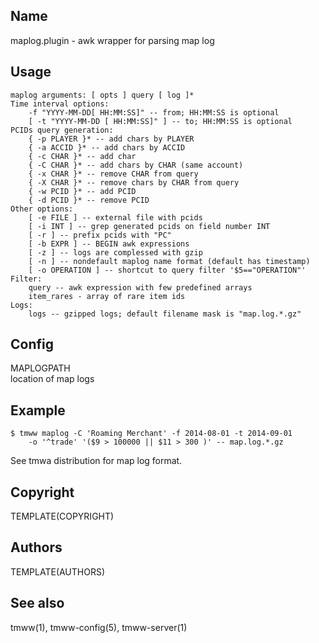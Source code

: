 Name
----
maplog.plugin - awk wrapper for parsing map log

Usage
-----

    maplog arguments: [ opts ] query [ log ]*
    Time interval options:
        -f "YYYY-MM-DD[ HH:MM:SS]" -- from; HH:MM:SS is optional
        [ -t "YYYY-MM-DD [ HH:MM:SS]" ] -- to; HH:MM:SS is optional
    PCIDs query generation:
        { -p PLAYER }* -- add chars by PLAYER
        { -a ACCID }* -- add chars by ACCID
        { -c CHAR }* -- add char
        { -C CHAR }* -- add chars by CHAR (same account)
        { -x CHAR }* -- remove CHAR from query
        { -X CHAR }* -- remove chars by CHAR from query
        { -w PCID }* -- add PCID
        { -d PCID }* -- remove PCID
    Other options:
        [ -e FILE ] -- external file with pcids
        [ -i INT ] -- grep generated pcids on field number INT
        [ -r ] -- prefix pcids with "PC"
        [ -b EXPR ] -- BEGIN awk expressions
        [ -z ] -- logs are complessed with gzip
        [ -n ] -- nondefault maplog name format (default has timestamp)
        [ -o OPERATION ] -- shortcut to query filter '$5=="OPERATION"'
    Filter:
        query -- awk expression with few predefined arrays
        item_rares - array of rare item ids
    Logs:
        logs -- gzipped logs; default filename mask is "map.log.*.gz"

Config
------

MAPLOGPATH  
    location of map logs

Example
-------

    $ tmww maplog -C 'Roaming Merchant' -f 2014-08-01 -t 2014-09-01
        -o '^trade' '($9 > 100000 || $11 > 300 )' -- map.log.*.gz

See tmwa distribution for map log format.

Copyright
---------
TEMPLATE(COPYRIGHT)

Authors
-------
TEMPLATE(AUTHORS)

See also
--------
tmww(1), tmww-config(5), tmww-server(1)


